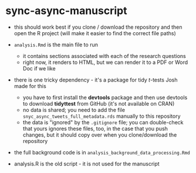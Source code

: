 # sync-async-manuscript

- this should work best if you clone / download the repository and then open the R project (will make it easier to find the correct file paths)
- `analysis.Rmd` is the main file to run
  - it contains sections associated with each of the research questions
  - right now, it renders to HTML, but we can render it to a PDF or Word Doc if we like
- there is one tricky dependency - it's a package for tidy *t*-tests Josh made for this
  - you have to first install the **devtools** package and then use devtools to download **tidyttest** from GitHub (it's not available on CRAN)
  - no data is shared; you need to add the file `snyc_async_tweets_full_metadata.rds` manually to this repository
  - the data is "ignored" by the `.gitignore` file; you can double-check that yours ignores these files, too, in the case that you push changes, but it should copy over when you clone/download the repository

- the full background code is in `analysis_background_data_processing.Rmd`
- analysis.R is the old script - it is not used for the manuscript 
